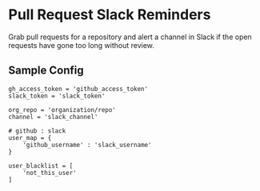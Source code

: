# Pull Request Slack Reminders

Grab pull requests for a repository and alert a channel in Slack if the open requests have gone too long without review.

## Sample Config

```
gh_access_token = 'github_access_token'
slack_token = 'slack_token'

org_repo = 'organization/repo'
channel = 'slack_channel'

# github : slack
user_map = {
    'github_username' : 'slack_username'
}

user_blacklist = [
    'not_this_user'
]
```